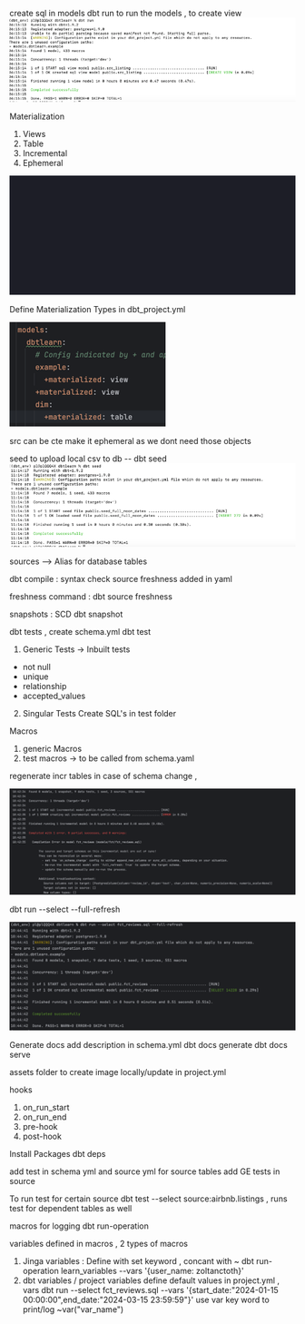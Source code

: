 create sql in models 
dbt run to run the models , to create view 
![img.png](img.png)

Materialization 
1. Views
2. Table 
3. Incremental
4. Ephemeral  

![img_2.png](img_2.png)

Define Materialization Types in dbt_project.yml

![img_3.png](img_3.png)

src can be cte make it ephemeral as we dont need those objects

seed to upload local csv to db 
-- dbt seed
![img_4.png](img_4.png)

sources --> Alias for database tables

dbt compile : syntax check
source freshness added in yaml

freshness command : dbt source freshness

snapshots : SCD 
dbt snapshot

dbt tests , create schema.yml
dbt test

1. Generic Tests -> Inbuilt tests 
 - not null
 - unique
 - relationship
 - accepted_values
2. Singular Tests 
Create SQL's in test folder 

Macros 
1. generic Macros 
2. test macros -> to be called from schema.yaml

regenerate incr tables in case of schema change , 

![img_5.png](img_5.png)

dbt run --select <sql> --full-refresh 

![img_6.png](img_6.png)

Generate docs 
add description in schema.yml 
dbt docs generate
dbt docs serve

assets folder to create image locally/update in project.yml

hooks
1. on_run_start
2. on_run_end
3. pre-hook
4. post-hook

Install Packages 
 dbt deps 

add test in schema yml and source yml
for source tables add GE tests in source

To run test for certain source 
 dbt test --select source:airbnb.listings , runs test for dependent tables as well 

macros for logging
dbt run-operation <macro-name>

variables defined in macros , 2 types of macros 
1. Jinga variables : Define with set keyword , concant with ~ 
dbt run-operation learn_variables --vars '{user_name: zoltanctoth}'
2. dbt variables / project variables 
define default values in project.yml , vars
dbt run --select fct_reviews.sql --vars '{start_date:"2024-01-15 00:00:00",end_date:"2024-03-15 23:59:59"}'
use var key word to print/log ~var("var_name")

